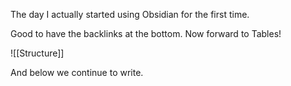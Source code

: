 The day I actually started using Obsidian for the first time. 

Good to have the backlinks at the bottom. Now forward to Tables!

![[Structure]]

And below we continue to write.

